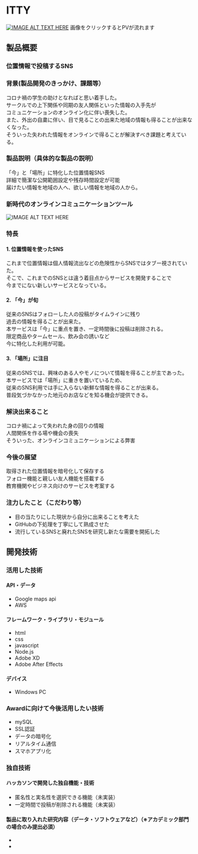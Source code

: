 # ITTY

[![IMAGE ALT TEXT HERE](https://lh3.googleusercontent.com/W7sEkF8CnK1f2DGTxuK2p0ov8aCx-5WIysY8zjri-QT4eQw2UhTAgkXh4hUKtdVxavx64WGa6NjbniMAp5unKUaGiUzCfhMWVniGeLrBt7bgSTUm9XIafDAiPPt9aPSUj02rukZCkMk5jDRer2szX7LrBz7jRlkn2YewqT9C7X23-ZYX-zKm7YPbEreEoFHxzK9EADP4KLZJvQr-ho4O0jQKhaEQ-Z3pseEEEdM3fbXaatPPu6IMngScRMyEcOziG95-tiuh4vLAyL0Lr1AlVJl4BlRmYlwNGz8GmE6-49TrD3oJ26fL7550Ma-rfIezkmPf3qtYTOUu8dkFjxXswWil1mkPyfPLPcX1SLlDd-0kWGHHWe1Av-8_CDbC-lsYDNRtfpcvrEK9X4SPk3vFNxTFyfJHTieT0EM-p7Vt0X935rBb7TlD2_ugdVrYfoKL7U1vBy0KH_VFcUwNJIgP6kERfq-ROu0w75ra-KelsfiTN6-Ufug-CCvSld6AuIsLwm9JBuvwwVxKCwgK9rvDZBkpuC-rMjbuMAvHJO4eY2ZkOeutlWg5D_u1qMQEtIykY3IhzM99Jfj4tzyXGlX6uLp9ciKjCMHOSfBokwFqIAp2l0Y5YDIgup1kfo5wxONzku44hYKPISERYpqWcUouN_XinH6jiy_JRYqL4hEy-MzscY5AwGHo4ac8RWRZlhHGErDD46rplOkDJOX9sB4KyJn3=w1920-h542-no?authuser=0)](https://www.youtube.com/watch?v=Gzr6rEMrKlY)
画像をクリックするとPVが流れます

## 製品概要
### 位置情報で投稿するSNS
### 背景(製品開発のきっかけ、課題等）
コロナ禍の学生の助けとなればと思い着手した。  
サークルでの上下関係や同期の友人関係といった情報の入手先が  
コミュニケーションのオンライン化に伴い喪失した。  
また、外出の自粛に伴い、目で見ることの出来た地域の情報も得ることが出来なくなった。  
そういった失われた情報をオンラインで得ることが解決すべき課題と考えている。  
  
### 製品説明（具体的な製品の説明）
「今」と「場所」に特化した位置情報SNS  
詳細で簡潔な公開範囲設定や残存時間設定が可能  
届けたい情報を地域の人へ、欲しい情報を地域の人から。  
### 新時代のオンラインコミュニケーションツール
![IMAGE ALT TEXT HERE](https://lh3.googleusercontent.com/Chb1QL_i-vQbcgRPmxKlV6_ZSWkCK76mCd1TjcV05Y8UgDtxTxCmR4OLsB2dIKmuGKtKcGDvByo95-qzP6WgVfx3ElmNeUQOglXVE1-TnsIENlArQblLY1Wu6yvjfoIn6OgF7o5aXVGz59QN8YLbFlzL7MiWqEhyUAMZWmqzVo3k7Qjh_-V1MydA86swEIn24gfTzwnykceoQblS9BHd5oFCn9tkqIcpr-eoFRWQy1mhPKgA8dmKxNK1godtNe7MOFdLkzlK6IX0vIvcqKdUHHaYZ5WfUzsBUNvMN249azaowFpHd3bzbKHIxSFfeX1u-ecnUhDplUDmW_7vmyx7_eJx16W7jsYnsK4-IOqY3t9hmpF5X20JG3vR0vOnzOwsLtGEbVbV3Aa4oam1zfP1GHROWC9DrV3TUdxn-U44T9-AHNLrzBu5zldebKYoDJvYrKS7D5SvXhkxRD-wT6qW5gqOcRYIXIiwh-QDQBt2sh7M6NCgPh8wCnXwRog1Vusc269FAqZk3SbnaQJxlVBdIwCEc1yWilmdTjaxh4OWGu_RLNrCx0W6pdlof8crtCobKoFdEs_JTiGqC8LHifXlSCp-Y98h5jh_PsiREUy98p_8J05W7rmjH9DzhNpsqvxG5oWvxsugJ2_NHV3jPZZYoLkoI5eBi7qEr47kioJoA5j1fifkW7yhhFK__41IyNpYDsrsNfTzfbptkNIx_hYCXXCD=w960-h540-no?authuser=0)
  
### 特長
#### 1. 位置情報を使ったSNS  
これまで位置情報は個人情報流出などの危険性からSNSではタブー視されていた。  
そこで、これまでのSNSとは違う着目点からサービスを開発することで  
今までにない新しいサービスとなっている。  
  
#### 2. 「今」が旬  
従来のSNSはフォローした人の投稿がタイムラインに残り  
過去の情報を得ることが出来た。  
本サービスは「今」に重点を置き、一定時間後に投稿は削除される。  
限定商品やタームセール、飲み会の誘いなど  
今に特化した利用が可能。  
  
#### 3. 「場所」に注目  
従来のSNSでは、興味のある人やモノについて情報を得ることが主であった。  
本サービスでは「場所」に重きを置いているため、  
従来のSNS利用では手に入らない新鮮な情報を得ることが出来る。  
普段気づかなかった地元のお店などを知る機会が提供できる。  
  
### 解決出来ること
コロナ禍によって失われた身の回りの情報  
人間関係を作る場や機会の喪失  
そういった、オンラインコミュニケーションによる弊害  

### 今後の展望
取得された位置情報を暗号化して保存する  
フォロー機能と親しい友人機能を搭載する  
教育機関やビジネス向けのサービスを考案する  

### 注力したこと（こだわり等）
* 目の当たりにした現状から自分に出来ることを考えた
* GitHubの下処理を丁寧にして熟成させた
* 流行しているSNSと廃れたSNSを研究し新たな需要を開拓した  
  
## 開発技術
### 活用した技術
#### API・データ
* Google maps api
* AWS

#### フレームワーク・ライブラリ・モジュール
* html
* css
* javascript
* Node.js
* Adobe XD
* Adobe After Effects

#### デバイス
* Windows PC

### Awardに向けて今後活用したい技術
* mySQL
* SSL認証
* データの暗号化
* リアルタイム通信
* スマホアプリ化

### 独自技術
#### ハッカソンで開発した独自機能・技術
* 匿名性と実名性を選択できる機能（未実装）
* 一定時間で投稿が削除される機能（未実装）

#### 製品に取り入れた研究内容（データ・ソフトウェアなど）（※アカデミック部門の場合のみ提出必須）
* 
* 
